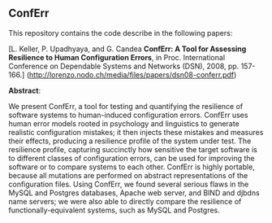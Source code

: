 ConfErr 
---------

This repository contains the code describe in the following papers:

[L. Keller, P. Upadhyaya, and G. Candea **ConfErr: A Tool for Assessing Resilience to
Human Configuration Errors**, in Proc. International Conference on Dependable Systems 
and Networks (DSN), 2008, pp. 157-166.]
(http://lorenzo.nodo.ch/media/files/papers/dsn08-conferr.pdf)

**Abstract**:

We present ConfErr, a tool for testing and quantifying the resilience of software 
systems to human-induced configuration errors. ConfErr uses human error models
rooted in psychology and linguistics to generate realistic configuration mistakes; 
it then injects these mistakes and measures their effects, producing a resilience 
profile of the system under test. The resilience profile, capturing succinctly how 
sensitive the target software is to different classes of configuration errors, can 
be used for improving the software or to compare systems to each other. ConfErr is 
highly portable, because all mutations are performed on abstract representations of 
the configuration files. Using ConfErr, we found several serious flaws in the MySQL 
and Postgres databases, Apache web server, and BIND and djbdns name servers; we were 
also able to directly compare the resilience of functionally-equivalent systems, such
as MySQL and Postgres. 
